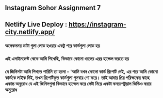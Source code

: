 ## Instagram Sohor Assignment 7
## Netlify Live Deploy : https://instagram-city.netlify.app/
### অনেকসময় ডাটা গুলা লোড হওয়ার একটু পরে কার্ডগুলা লোড হয় 
### এই এসাইনমেন্ট থেকে আমি শিখেছি, কিভাবে কোনো ধরনের এরর হান্ডেল করতে হয় 
### যে জিনিসটা আমি শিখতে পারিনি তা হলো - 'আমি যখন কোনো কার্ড রিপোর্ট দেই, এর পরে আমি কোনো কার্ডকে লাইক দিই, তখন রিপোর্টকৃত কার্ডগুলা পুনবায় শো করে। তাই আমার প্রিয় পরিক্ষকের কাছে একান্ত অনুরোধ যে এই জিনিসগুলা কিভাবে হান্দেল করে সেটা নিয়ে একটা কনচেপটুয়াল ভিডিও করার অনুরোধ
